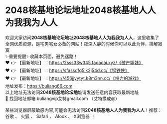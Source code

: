 # 2048核基地论坛地址2048核基地人人为我我为人人<br>
欢迎大家访问**2048核基地论坛地址2048核基地人人为我我为人人**，这里收集了全网优质资源，是宅男宅女必备的网站！夜深人静的时候你可以以此为伴，排解寂寞<br>
✨重要提醒✨收藏本页面，避免迷路！<br>
❤️ 👉 【最新地址】 ：https://2sss33w345.fadacai.xyz/《破产姐妹》<br>
❤️ 👉 【最新地址】 ：https://sfassdfg5.k3j54d.cc/《钢铁侠》<br>
❤️ 👉 【最新地址】 ：https://456jjyytyt.k8m3nn.cc/《权力的游戏》<br>
地址发布：https://buliang66.com<br>
以上地址无法访问**2048核基地论坛地址**请发送任意内容获取最新地址<br>
📧 找回地址邮箱:buliangvip艾特gmail.com （艾特换成@）<br><br>
某些浏览器屏蔽敏感内容,可能会无法访问**2048核基地人人为我我为人人**！推荐： 谷歌 、 火狐 、 Safari 、 Alook 、 X浏览器 ！<br>

